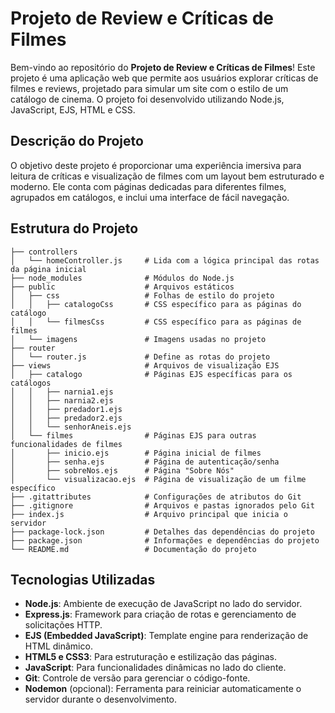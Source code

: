 # Projeto de Review e Críticas de Filmes

Bem-vindo ao repositório do **Projeto de Review e Críticas de Filmes**! Este projeto é uma aplicação web que permite aos usuários explorar críticas de filmes e reviews, projetado para simular um site com o estilo de um catálogo de cinema. O projeto foi desenvolvido utilizando Node.js, JavaScript, EJS, HTML e CSS.

## Descrição do Projeto

O objetivo deste projeto é proporcionar uma experiência imersiva para leitura de críticas e visualização de filmes com um layout bem estruturado e moderno. Ele conta com páginas dedicadas para diferentes filmes, agrupados em catálogos, e inclui uma interface de fácil navegação.

## Estrutura do Projeto

```plaintext
├── controllers
│   └── homeController.js     # Lida com a lógica principal das rotas da página inicial
├── node_modules              # Módulos do Node.js
├── public                    # Arquivos estáticos
│   ├── css                   # Folhas de estilo do projeto
│   │   ├── catalogoCss       # CSS específico para as páginas do catálogo
│   │   └── filmesCss         # CSS específico para as páginas de filmes
│   └── imagens               # Imagens usadas no projeto
├── router
│   └── router.js             # Define as rotas do projeto
├── views                     # Arquivos de visualização EJS
│   ├── catalogo              # Páginas EJS específicas para os catálogos
│   │   ├── narnia1.ejs
│   │   ├── narnia2.ejs
│   │   ├── predador1.ejs
│   │   ├── predador2.ejs
│   │   └── senhorAneis.ejs
│   └── filmes                # Páginas EJS para outras funcionalidades de filmes
│       ├── inicio.ejs        # Página inicial de filmes
│       ├── senha.ejs         # Página de autenticação/senha
│       ├── sobreNos.ejs      # Página "Sobre Nós"
│       └── visualizacao.ejs  # Página de visualização de um filme específico
├── .gitattributes            # Configurações de atributos do Git
├── .gitignore                # Arquivos e pastas ignorados pelo Git
├── index.js                  # Arquivo principal que inicia o servidor
├── package-lock.json         # Detalhes das dependências do projeto
├── package.json              # Informações e dependências do projeto
└── README.md                 # Documentação do projeto
````
## Tecnologias Utilizadas

- **Node.js**: Ambiente de execução de JavaScript no lado do servidor.
- **Express.js**: Framework para criação de rotas e gerenciamento de solicitações HTTP.
- **EJS (Embedded JavaScript)**: Template engine para renderização de HTML dinâmico.
- **HTML5 e CSS3**: Para estruturação e estilização das páginas.
- **JavaScript**: Para funcionalidades dinâmicas no lado do cliente.
- **Git**: Controle de versão para gerenciar o código-fonte.
- **Nodemon** (opcional): Ferramenta para reiniciar automaticamente o servidor durante o desenvolvimento.

